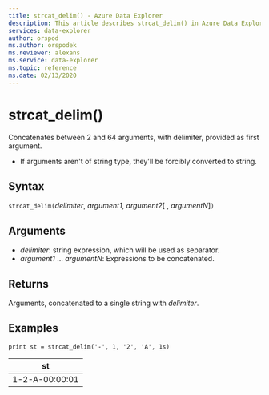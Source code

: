 ```yaml
---
title: strcat_delim() - Azure Data Explorer
description: This article describes strcat_delim() in Azure Data Explorer.
services: data-explorer
author: orspod
ms.author: orspodek
ms.reviewer: alexans
ms.service: data-explorer
ms.topic: reference
ms.date: 02/13/2020
---
```

# strcat_delim()

Concatenates between 2 and 64 arguments, with delimiter, provided as first argument.

 * If arguments aren't of string type, they'll be forcibly converted to string.

## Syntax

`strcat_delim(`*delimiter*, *argument1*, *argument2*[ , *argumentN*]`)`

## Arguments

* *delimiter*: string expression, which will be used as separator.
* *argument1* ... *argumentN*: Expressions to be concatenated.

## Returns

Arguments, concatenated to a single string with *delimiter*.

## Examples

```kusto
print st = strcat_delim('-', 1, '2', 'A', 1s)

```

|st|
|---|
|1-2-A-00:00:01|
